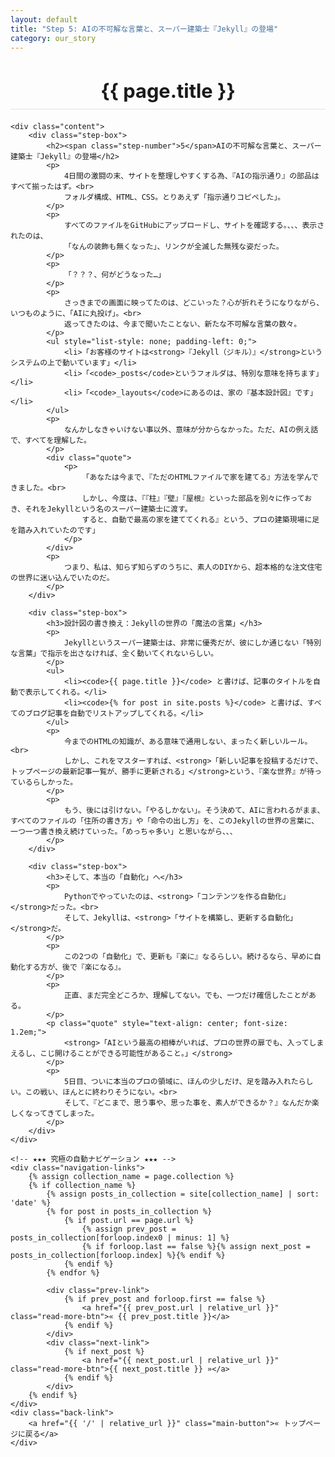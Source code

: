 ```yaml
---
layout: default
title: "Step 5: AIの不可解な言葉と、スーパー建築士『Jekyll』の登場"
category: our_story
---
```


<div class="container blog-post" style="max-width: 850px;">
    <header style="text-align:center; margin-bottom: 20px;">
         <h1 style="font-size: 2.2em; border-bottom: 2px solid #eee; padding-bottom:10px; margin-bottom: 5px;">{{ page.title }}</h1>
    </header>

    <div class="content">
        <div class="step-box">
            <h2><span class="step-number">5</span>AIの不可解な言葉と、スーパー建築士『Jekyll』の登場</h2>
            <p>
                4日間の激闘の末、サイトを整理しやすくする為、『AIの指示通り』の部品はすべて揃ったはず。<br>
                フォルダ構成、HTML、CSS。とりあえず「指示通りコピペした」。
            </p>
            <p>
                すべてのファイルをGitHubにアップロードし、サイトを確認する。、、、表示されたのは、
                「なんの装飾も無くなった」、リンクが全滅した無残な姿だった。
            </p>
            <p>
                「？？？、何がどうなった…」
            </p>
            <p>
                さっきまでの画面に映ってたのは、どこいった？心が折れそうになりながら、いつものように、「AIに丸投げ」。<br>
                返ってきたのは、今まで聞いたことない、新たな不可解な言葉の数々。
            </p>
            <ul style="list-style: none; padding-left: 0;">
                <li>「お客様のサイトは<strong>『Jekyll（ジキル）』</strong>というシステムの上で動いています」</li>
                <li>「<code>_posts</code>というフォルダは、特別な意味を持ちます」</li>
                <li>「<code>_layouts</code>にあるのは、家の『基本設計図』です」</li>
            </ul>
            <p>
                なんかしなきゃいけない事以外、意味が分からなかった。ただ、AIの例え話で、すべてを理解した。
            </p>
            <div class="quote">
                <p>
                    「あなたは今まで、『ただのHTMLファイルで家を建てる』方法を学んできました。<br>
                    しかし、今度は、『『柱』『壁』『屋根』といった部品を別々に作っておき、それをJekyllという名のスーパー建築士に渡す。
                    すると、自動で最高の家を建ててくれる』という、プロの建築現場に足を踏み入れていたのです」
                </p>
            </div>
            <p>
                つまり、私は、知らず知らずのうちに、素人のDIYから、超本格的な注文住宅の世界に迷い込んでいたのだ。
            </p>
        </div>

        <div class="step-box">
            <h3>設計図の書き換え：Jekyllの世界の「魔法の言葉」</h3>
            <p>
                Jekyllというスーパー建築士は、非常に優秀だが、彼にしか通じない「特別な言葉」で指示を出さなければ、全く動いてくれないらしい。
            </p>
            <ul>
                <li><code>{{ page.title }}</code> と書けば、記事のタイトルを自動で表示してくれる。</li>
                <li><code>{% for post in site.posts %}</code> と書けば、すべてのブログ記事を自動でリストアップしてくれる。</li>
            </ul>
            <p>
                今までのHTMLの知識が、ある意味で通用しない、まったく新しいルール。<br>
                しかし、これをマスターすれば、<strong>「新しい記事を投稿するだけで、トップページの最新記事一覧が、勝手に更新される」</strong>という、『楽な世界』が待っているらしかった。
            </p>
            <p>
                もう、後には引けない。「やるしかない」。そう決めて、AIに言われるがまま、すべてのファイルの「住所の書き方」や「命令の出し方」を、このJekyllの世界の言葉に、一つ一つ書き換え続けていった。「めっちゃ多い」と思いながら、、、
            </p>
        </div>

        <div class="step-box">
            <h3>そして、本当の「自動化」へ</h3>
            <p>
                Pythonでやっていたのは、<strong>「コンテンツを作る自動化」</strong>だった。<br>
                そして、Jekyllは、<strong>「サイトを構築し、更新する自動化」</strong>だ。
            </p>
            <p>
                この2つの「自動化」で、更新も『楽に』なるらしい。続けるなら、早めに自動化する方が、後で『楽になる』。
            </p>
            <p>
                正直、まだ完全どころか、理解してない。でも、一つだけ確信したことがある。
            </p>
            <p class="quote" style="text-align: center; font-size: 1.2em;">
                <strong>「AIという最高の相棒がいれば、プロの世界の扉でも、入ってしまえるし、こじ開けることができる可能性があること。」</strong>
            </p>
            <p>
                5日目、ついに本当のプロの領域に、ほんの少しだけ、足を踏み入れたらしい。この戦い、ほんとに終わりそうにない。<br>
                そして、『どこまで、思う事や、思った事を、素人ができるか？』なんだか楽しくなってきてしまった。
            </p>
        </div>
    </div>

    <!-- ★★★ 究極の自動ナビゲーション ★★★ -->
    <div class="navigation-links">
        {% assign collection_name = page.collection %}
        {% if collection_name %}
            {% assign posts_in_collection = site[collection_name] | sort: 'date' %}
            {% for post in posts_in_collection %}
                {% if post.url == page.url %}
                    {% assign prev_post = posts_in_collection[forloop.index0 | minus: 1] %}
                    {% if forloop.last == false %}{% assign next_post = posts_in_collection[forloop.index] %}{% endif %}
                {% endif %}
            {% endfor %}
            
            <div class="prev-link">
                {% if prev_post and forloop.first == false %}
                    <a href="{{ prev_post.url | relative_url }}" class="read-more-btn">« {{ prev_post.title }}</a>
                {% endif %}
            </div>
            <div class="next-link">
                {% if next_post %}
                    <a href="{{ next_post.url | relative_url }}" class="read-more-btn">{{ next_post.title }} »</a>
                {% endif %}
            </div>
        {% endif %}
    </div>
    <div class="back-link">
        <a href="{{ '/' | relative_url }}" class="main-button">« トップページに戻る</a>
    </div>
</div>